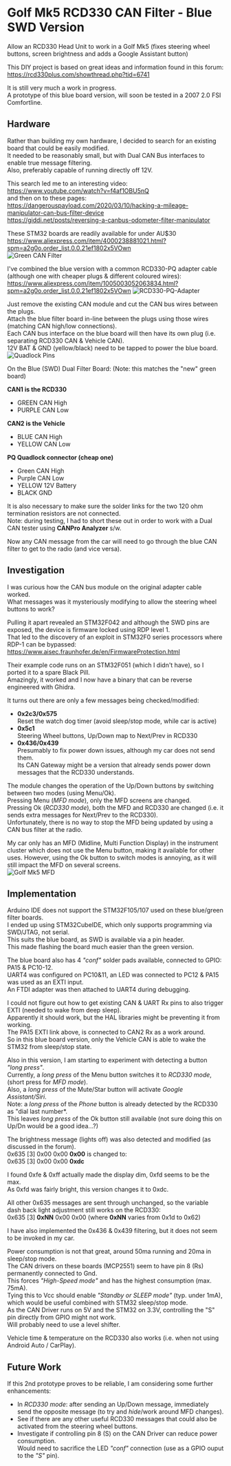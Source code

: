 # Golf Mk5 RCD330 CAN Filter - Blue SWD Version #
Allow an RCD330 Head Unit to work in a Golf Mk5 (fixes steering wheel buttons, screen brightness and adds a Google Assistant button)

This DIY project is based on great ideas and information found in this forum:<BR>
https://rcd330plus.com/showthread.php?tid=6741

It is still very much a work in progress.<BR>
A prototype of this blue board version, will soon be tested in a 2007 2.0 FSI Comfortline.
	
## Hardware ##

Rather than building my own hardware, I decided to search for an existing board that could be easily modified.<BR>
It needed to be reasonably small, but with Dual CAN Bus interfaces to enable true message filtering.<BR>
Also, preferably capable of running directly off 12V.

This search led me to an interesting video:<BR>
 https://www.youtube.com/watch?v=f4af1OBU5nQ<BR>
and then on to these pages:<BR>
 https://dangerouspayload.com/2020/03/10/hacking-a-mileage-manipulator-can-bus-filter-device<BR>
 https://giddi.net/posts/reversing-a-canbus-odometer-filter-manipulator

These STM32 boards are readily available for under AU$30<BR>
  https://www.aliexpress.com/item/4000238881021.html?spm=a2g0o.order_list.0.0.21ef1802x5VOwn<BR>
![Green CAN Filter](pics/Dual_CAN_Filter_blue_small.png)
	
I've combined the blue version with a common RCD330-PQ adapter cable (although one with cheaper plugs & different coloured wires):<BR>
  https://www.aliexpress.com/item/1005003052063834.html?spm=a2g0o.order_list.0.0.21ef1802x5VOwn
![RCD330-PQ-Adapter](pics/RCD330_CAN_Adapter_small.png)
	
Just remove the existing CAN module and cut the CAN bus wires between the plugs.<BR>
Attach the blue filter board in-line between the plugs using those wires (matching CAN high/low connections).<BR>
Each CAN bus interface on the blue board will then have its own plug (i.e. separating RCD330 CAN & Vehicle CAN).<BR>
12V BAT & GND (yellow/black) need to be tapped to power the blue board.<BR>
![Quadlock Pins](pics/QUADLOCK_small.png)

On the Blue (SWD) Dual Filter Board:
(Note: this matches the "new" green board)

<B>CAN1 is the RCD330</B>
* GREEN	 CAN High
* PURPLE CAN Low

<B>CAN2 is the Vehicle</B>
* BLUE	 CAN High
* YELLOW CAN Low

<B>PQ Quadlock connector (cheap one)</B>
* Green	 CAN High
* Purple CAN Low
* YELLOW 12V Battery
* BLACK	 GND
	
It is also necessary to make sure the solder links for the two 120 ohm termination resistors are not connected.<BR>
Note: during testing, I had to short these out in order to work with a Dual CAN tester using <B>CANPro Analyzer</B> s/w.

Now any CAN message from the car will need to go through the blue CAN filter to get to the radio (and vice versa).


## Investigation ##

I was curious how the CAN bus module on the original adapter cable worked.<BR>
What messages was it mysteriously modifying to allow the steering wheel buttons to work?

Pulling it apart revealed an STM32F042 and although the SWD pins are exposed, the device is firmware locked using RDP level 1.<BR>
That led to the discovery of an exploit in STM32F0 series processors where RDP-1 can be bypassed:<BR>
https://www.aisec.fraunhofer.de/en/FirmwareProtection.html

Their example code runs on an STM32F051 (which I didn't have), so I ported it to a spare Black Pill.<BR>
Amazingly, it worked and I now have a binary that can be reverse engineered with Ghidra.

It turns out there are only a few messages being checked/modified:<BR>
* <B>0x2c3/0x575</B><BR>Reset the watch dog timer (avoid sleep/stop mode, while car is active)<BR>
* <B>0x5c1</B><BR>Steering Wheel buttons, Up/Down map to Next/Prev in RCD330<BR>
* <B>0x436/0x439</B><BR>Presumably to fix power down issues, although my car does not send them.<BR>
Its CAN Gateway might be a version that already sends power down messages that the RCD330 understands.

The module changes the operation of the Up/Down buttons by switching between two modes (using Menu/Ok).<BR>
Pressing Menu (*MFD mode*), only the MFD screens are changed.<BR>
Pressing Ok (*RCD330 mode*), both the MFD and RCD330 are changed (i.e. it sends extra messages for Next/Prev to the RCD330).<BR>
Unfortunately, there is no way to stop the MFD being updated by using a CAN bus filter at the radio.

My car only has an MFD (Midline, Multi Function Display) in the instrument cluster which does not use the Menu button, making it available for other uses.  However, using the Ok button to switch modes is annoying, as it will still impact the MFD on several screens.<BR>
![Golf Mk5 MFD](pics/MFD.png)


## Implementation ##

Arduino IDE does not support the STM32F105/107 used on these blue/green filter boards.<BR>
I ended up using STM32CubeIDE, which only supports programming via SWD/JTAG, not serial.<BR>
This suits the blue board, as SWD is available via a pin header.<BR>
This made flashing the board much easier than the green version.
	
The blue board also has 4 *"conf"* solder pads available, connected to GPIO: PA15 & PC10-12.<BR>
UART4 was configured on PC10&11, an LED was connected to PC12 & PA15 was used as an EXTI input.<BR>
An FTDI adapter was then attached to UART4 during debugging.

I could not figure out how to get existing CAN & UART Rx pins to also trigger EXTI (needed to wake from deep sleep).<BR>
Apparently it should work, but the HAL libraries might be preventing it from working.<BR>
The PA15 EXTI link above, is connected to CAN2 Rx as a work around.<BR>
So in this blue board version, only the Vehicle CAN is able to wake the STM32 from sleep/stop state.

Also in this version, I am starting to experiment with detecting a button *"long press"*.<BR>
Currently, a *long press* of the Menu button switches it to *RCD330 mode*, (short press for *MFD mode*).<BR>
Also, a *long press* of the Mute/Star button will activate *Google Assistant/Siri*.<BR>
Note: a *long press* of the *Phone* button is already detected by the RCD330 as "dial last number*.<BR>
This leaves *long press* of the Ok button still available (not sure doing this on Up/Dn would be a good idea...?)
	
The brightness message (lights off) was also detected and modified (as discussed in the forum).<BR>
0x635 [3] 0x00 0x00 <B>0x00</B> is changed to:<BR>
0x635 [3] 0x00 0x00 <B>0xdc</B><BR>

I found 0xfe & 0xff actually made the display dim, 0xfd seems to be the max.<BR>
As 0xfd was fairly bright, this version changes it to 0xdc.

All other 0x635 messages are sent through unchanged, so the variable dash back light adjustment still works on the RCD330:<BR>
0x635 [3] <B>0xNN</B> 0x00 0x00 (where <B>0xNN</B> varies from 0x1d to 0x62)<BR>

I have also implemented the 0x436 & 0x439 filtering, but it does not seem to be invoked in my car.

Power consumption is not that great, around 50ma running and 20ma in sleep/stop mode.<BR>
The CAN drivers on these boards (MCP2551) seem to have pin 8 (Rs) permanently connected to Gnd.<BR>
This forces *"High-Speed mode"* and has the highest consumption (max. 75mA).<BR>
Tying this to Vcc should enable *"Standby or SLEEP mode"* (typ. under 1mA), which would be useful combined with STM32 sleep/stop mode.<BR>
As the CAN Driver runs on 5V and the STM32 on 3.3V, controlling the "S" pin directly from GPIO might not work.<BR>
Will probably need to use a level shifter.
	
Vehicle time & temperature on the RCD330 also works (i.e. when not using Android Auto / CarPlay).


## Future Work ##

If this 2nd prototype proves to be reliable, I am considering some further enhancements:

* In *RCD330 mode*: after sending an Up/Down message, immediately send the opposite message (to try and *hide*/work around MFD changes).
* See if there are any other useful RCD330 messages that could also be activated from the steering wheel buttons.
* Investigate if controlling pin 8 (S) on the CAN Driver can reduce power consumption.<BR>
  Would need to sacrifice the LED *"conf"* connection (use as a GPIO ouput to the *"S"* pin).
